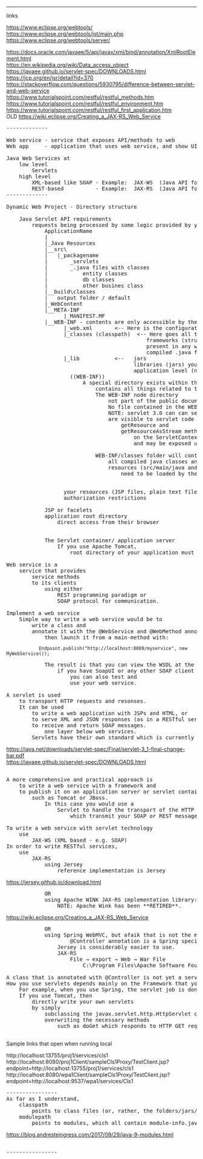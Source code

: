 
-------------
links

https://www.eclipse.org/webtools/  
https://www.eclipse.org/webtools/jst/main.php  
https://www.eclipse.org/webtools/server/  

https://docs.oracle.com/javaee/5/api/javax/xml/bind/annotation/XmlRootElement.html  
https://en.wikipedia.org/wiki/Data_access_object  
https://javaee.github.io/servlet-spec/DOWNLOADS.html  
https://jcp.org/en/jsr/detail?id=370  
https://stackoverflow.com/questions/5930795/difference-between-servlet-and-web-service  
https://www.tutorialspoint.com/restful/restful_methods.htm  
https://www.tutorialspoint.com/restful/restful_environment.htm  
https://www.tutorialspoint.com/restful/restful_first_application.htm  
OLD https://wiki.eclipse.org/Creating_a_JAX-RS_Web_Service  

<pre>
-------------

Web service	- service that exposes API/methods to web
Web app		- application that uses web service, and show UI for user interaction 

Java Web Services at
	low level
		Servlets
	high level
		XML-based like SOAP	- Example:	JAX-WS  (Java API for, XML Web Services, like SOAP)
		REST-based			- Example:	JAX-RS  (Java API for, RESTful Web Services)
-------------

Dynamic Web Project - Directory structure

	Java Servlet API requirements
		requests being processed by some logic provided by your application.
			ApplicationName
			|
			|_Java Resources
			|__src\
			|	|_packagename
			|		_servlets
			|		_.java files with classes
			|			entity classes
			|			db classes
			|			other busines class
			|__build\classes
			|	output folder / default
			|_WebContent
			|__META-INF
				  |_MANIFEST.MF
			|__WEB-INF - contents are only accessible by the server - pages that do not go to public
				  |_web.xml       <-- Here is the configuration file of your web app (where you define servlets, filters, listeners)
				  |_classes (classpath)  <-- Here goes all the classes of your webapp, following the package structure you defined. Only 
											frameworks (struts, spring, hibernate) configuration files
											present in any web-app
											compiled .java files 
				  |_lib           <--	jars
										libraries (jars) your application need. maven manages dependencies (automatically copies the needed jar files to the WEB-INF/lib folder) in maven project.
										application level (not system level) 3rd party libraries
					((WEB-INF))
						A special directory exists within the application hierarchy named  WEB-INF.
							contains all things related to the application that aren’t in the document root of the application.
							The WEB-INF node directory
								not part of the public document tree of the application.
								No file contained in the WEB-INF directory may be served directly to a client by the container.
								NOTE: servlet 3.0 can can serve 
								are visible to servlet code using the
									getResource and
									getResourceAsStream method calls
										on the ServletContext,
										and may be exposed using the RequestDispatcher calls.

							WEB-INF/classes folder will contain
								all compiled java classes and
								resources (src/main/java and src/main/resources) that
									need to be loaded by the Classloader to start the application.

										
				  your resources (JSP files, plain text files, script files)
				  authorization restrictions
				  
			JSP or facelets
			application root directory
				direct access from their browser


			The Servlet container/ application server
				If you use Apache Tomcat,
					root directory of your application must be placed in the webapp folder

Web service is a
	service that provides
		service methods
		to its clients
			using either
				REST programming paradigm or
				SOAP protocol for communication.

Implement a web service
	Simple way to write a web service would be to
		write a class and
		annotate it with the @WebService and @WebMethod annotations from javax.jws, and
			then launch it from a main-method with:
</pre>
				Endpoint.publish("http://localhost:8089/myservice", new MyWebService());
<pre>
			The result is that you can view the WSDL at the registered URL and
				if you have SoapUI or any other SOAP client
					you can also test and
					use your web service.

A servlet is used
	to transport HTTP requests and resonses.
	It can be used
		to write a web application with JSPs and HTML, or
		to serve XML and JSON responses (as in a RESTful service) and
		to receive and return SOAP messages.
			one layer below web services.
		Servlets have their own standard which is currently the Java Servlet Specification Version 3.1
</pre>
https://java.net/downloads/servlet-spec/Final/servlet-3_1-final-change-bar.pdf  
https://javaee.github.io/servlet-spec/DOWNLOADS.html  
<pre>

A more comprehensive and practical approach is
	to write a web service with a framework and
	to publish it on an application server or servlet container
		such as Tomcat or JBoss.
			In this case you would use a
				Servlet to handle the transport of the HTTP requests
					which transmit your SOAP or REST messages.

To write a web service with servlet technology
	use
		JAX-WS (XML based - e.g. SOAP)
In order to write RESTful services,
	use
		JAX-RS
			using Jersey
				reference implementation is Jersey
</pre>
https://jersey.github.io/download.html  
<pre>
			OR
			using Apache WINK JAX-RS implementation library:
				NOTE: Apache Wink has been **RETIRED**.
</pre>
https://wiki.eclipse.org/Creating_a_JAX-RS_Web_Service  
<pre>
			OR
			using Spring WebMVC, but afaik that is not the main purpose of this framework
					@Controller annotation is a Spring specific stereotype annotation that tells Spring something about what your bean is supposed to do.
				Jersey is considerably easier to use.
				JAX-RS
					File → export → Web → War File
						C:\Program Files\Apache Software Foundation\Tomcat 9.0\webapps\UserManagement.war

A class that is annotated with @Controller is not yet a servlet, it is simply a bean.
How you use servlets depends mainly on the Framework that you use.
	For example, when you use Spring, the servlet job is done by Springs DispatcherServlet which in turn forwards requests to the correct beans.
	If you use Tomcat, then
		directly write your own servlets
		by simply 
			subclassing the javax.servlet.http.HttpServlet class and
			overwriting the necessary methods
				such as doGet which responds to HTTP GET requests from your browser.

</pre>

Sample links that open when running local

http://localhost:13755/proj1/services/cls1  
http://localhost:8080/proj1Client/sampleCls1Proxy/TestClient.jsp?endpoint=http://localhost:13755/proj1/services/cls1  
http://localhost:8080/wpa1Client/sampleCls1Proxy/TestClient.jsp?endpoint=http://localhost:9537/wpa1/services/Cls1  

<pre>
----------------
As far as I understand,
	classpath
		points to class files (or, rather, the folders/jars/zips containing them)
	modulepath
		points to modules, which all contain module-info.java. Modules: </pre>
https://blog.andresteingress.com/2017/09/29/java-9-modules.html  
<pre>

----------------
</pre>
